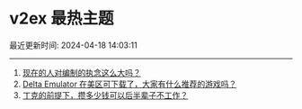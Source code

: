 # v2ex 最热主题

最近更新时间: 2024-04-18 14:03:11

--- 
1. [现在的人对编制的执念这么大吗？](https://www.v2ex.com/t/1033459) 
2. [Delta Emulator 在美区可下载了，大家有什么推荐的游戏吗？](https://www.v2ex.com/t/1033473) 
3. [丁克的前提下，攒多少钱可以后半辈子不工作？](https://www.v2ex.com/t/1033524) 
